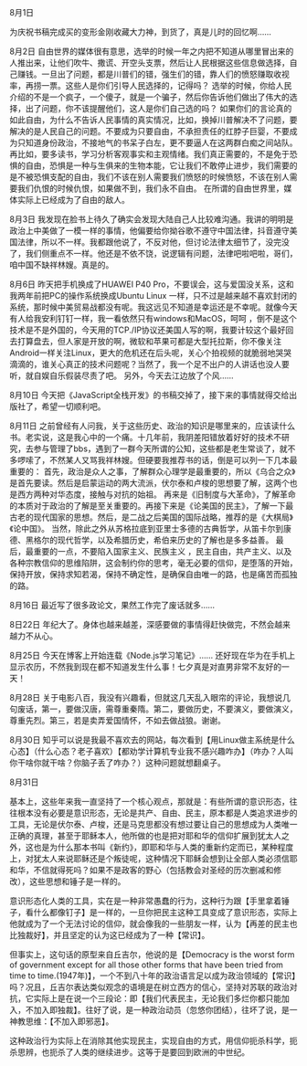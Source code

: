 8月1日

为庆祝书稿完成买的变形金刚收藏大力神，到货了，真是儿时的回忆啊……

8月2日
自由世界的媒体很有意思，选举的时候一年之内把不知道从哪里冒出来的人推出来，让他们吹牛、撒谎、开空头支票，然后让人民根据这些信息做选择，自己赚钱。一旦出了问题，都是川普们的错，强生们的错，靠人们的愤怒赚取收视率，再捞一票。这些人是你们引导人民选择的，记得吗？
选举的时候，你给人民介绍的不是一个疯子，一个傻子，就是一个骗子，然后你告诉他们做出了伟大的选择，出了问题，你不该提醒他们，这人是你们自己选的吗？
如果你们的言论真的如此自由，为什么不告诉人民事情的真实情况，比如，换掉川普解决不了问题，要解决的是人民自己的问题。不要成为只要自由，不承担责任的红脖子巨婴，不要成为只知道身份政治，不接地气的书呆子白左，更不要逼人在这两群白痴之间站队。再比如，要多读书，学习分析客观事实和主观情绪。我们真正需要的，不是免于恐惧的自由，恐惧是一种与生俱来的生物本能，它让我们不敢停止进步，我们需要的是不被恐惧支配的自由，我们不该在别人需要我们愤怒的时候愤怒，不该在别人需要我们仇恨的时候仇恨，如果做不到，我们永不自由。
在所谓的自由世界里，媒体实际上已经成为了自由的敌人。

8月3日
我发现在脸书上待久了确实会发现大陆自己人比较难沟通。我讲的明明是政治上中美做了一模一样的事情，他偏要给你拗谷歌不遵守中国法律，抖音遵守美国法律，所以不一样。我都跟他说了，不反对他，但讨论法律太细节了，没完没了，我们侧重点不一样。他还是不依不饶，说逻辑有问题，法律吧啦吧啦，哥们，咱中国不缺祥林嫂。真是的。

8月6日
昨天把手机换成了HUAWEI P40 Pro，不要误会，这与爱国没关系，这和我两年前把PC的操作系统换成Ubuntu Linux 一样，只不过是越来越不喜欢封闭的系统，那时候中美贸易战都没有呢。我这远见不知道是幸运还是不幸呢。就像今天有人给我安利钉钉一样，我一看依然只有windows和MacOS，呵呵 ，倒不是这个技术是不是外国的，今天用的TCP./IP协议还美国人写的啊，我要计较这个最好回去打算盘去，但人家是开放的啊，微软和苹果可都是大型托拉斯，你不像关注Android一样关注Linux，更大的危机还在后头呢，关心个拍视频的就脆弱地哭哭滴滴的，谁关心真正的技术问题呢？当然了，我一个足不出户的人讲话也没人要听，就自娱自乐假装尽责了吧。
另外，今天去江边放了个风……

8月10日
今天把《JavaScript全栈开发》的书稿交掉了，接下来的事情就得交给出版社了，希望一切顺利吧。

8月11日
之前曾经有人问我，关于这些历史、政治的知识是哪里来的，应该读什么书。老实说，这是我心中的一个痛。十几年前，我阴差阳错放着好好的技术不研究，去参与管理了bbs，遇到了一群今天所谓的公知，这些都是老生常谈了，就不多啰嗦了，不然某人又骂我祥林嫂。但硬要我推荐书的话，倒是可以列一下几本最重要的：
首先，政治是众人之事，了解群众心理学是最重要的，所以《乌合之众》是首先要读。然后是启蒙运动的两大流派，伏尔泰和卢梭的思想要了解，这两个也是西方两种对华态度，接触与对抗的始祖。
再来是《旧制度与大革命》，了解革命的本质对于政治的了解是至关重要的。再接下来是《论美国的民主》，了解一下最古老的现代国家的思想。然后，是二战之后美国的国际战略，推荐的是《大棋局》《论中国》。
当然，除此之外从苏格拉底到亚里士多德的古典哲学，从笛卡尔到康德、黑格尔的现代哲学，以及希腊历史，希伯来历史的了解也是多多益善。
最后，最重要的一点，不要陷入国家主义、民族主义 ，民主自由，共产主义、以及各种宗教信仰的思维陷阱，这会制约你的思考，毫无必要的信仰，是堕落的开始，保持开放，保持求知若渴，保持不确定性，是确保自由唯一的路，也是痛苦而孤独的路。

8月16日
最近写了很多政论文，果然工作完了废话就多……

8日22日
年纪大了。身体也越来越差，深感要做的事情得赶快做完，不然会越来越力不从心。

8月25日
今天在博客上开始连载《Node.js学习笔记》……
还好现在华为在手机上显示农历，不然我到现在都不知道发生什么事！七夕真是对直男非常不友好的一天！

8月28日
关于电影八百，我没有兴趣看，但就这几天乱入眼帘的评论，我想说几句废话，第一，要做汉唐，需尊重秦隋。第二，要做历史，不要演义，要做演义，尊重先烈。第三，若是卖弄爱国情怀，不如去做战狼。谢谢。

8月30日
知乎可以说是我最不喜欢去的网站，每次看到【用Linux做主系统是什么心态】（什么心态？老子喜欢）【都劝学计算机专业我不感兴趣咋办】（咋办？人叫你干啥你就干啥？你脑子丢了咋办？）这种问题就想翻桌子。

8月31日

基本上，这些年来我一直坚持了一个核心观点，那就是：有些所谓的意识形态，往往根本没有必要是意识形态，无论是共产、自由、民主，原本都是人类追求进步的工具，无论是伏尔泰、卢梭，还是马克思都没有想过要让自己的思想成为人类唯一正确的真理，甚至于耶稣本人，他所做的也是把对耶和华的信仰扩展到犹太人之外，这也是为什么那本书叫《新约》，即耶和华与人类的重新约定而已，某种程度上，对犹太人来说耶稣还是个叛徒呢，这种情况下耶稣会想到让全部人类必须信耶和华，不信就得死吗？如果不是政客的野心（包括教会对圣经的历次删减和修改），这些思想和锤子是一样的。

意识形态化人类的工具，实在是一种非常愚蠢的行为，这种行为跟【手里拿着锤子，看什么都像钉子】是一样的，一旦你把民主这种工具变成了意识形态，实际上他就成为了一个无法讨论的信仰，就会像我的一些朋友一样，认为【再差的民主也比独裁好】，并且坚定的认为这已经成为了一种【常识】。

但事实上，这句话的原型来自丘吉尔，他说的是【Democracy is the worst form of government except for all those other forms that have been tried from time to time.(1947年)】，一个不到八十年的政治语言足以成为政治领域的【常识】吗？况且，丘吉尔表达类似观念的语境是在树立西方的信心，坚持对苏联的政治对抗，它实际上是在说一个三段论：即【我们代表民主，无论我们多烂你都只能加入，不加入即独裁】。往好了说，是一种政治动员（忽悠你团结），往坏了说，是一神教思维：【不加入即邪恶】。

这种政治行为实际上在消除其他实现民主，实现自由的方式，用信仰扼杀科学，扼杀思辨，也扼杀了人类的继续进步。这等于是要回到欧洲的中世纪。
